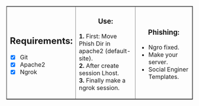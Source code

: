 <table border="1" align="center"><tr><td>
<h2 align="center"> Requirements: </h2>

* [x] Git
* [x] Apache2
* [x] Ngrok
</td><td><h3 align="center"> Use: </h3>

<b>1.</b> First: Move Phish Dir in apache2 (default-site).<br>
<b>2.</b> After create session Lhost.<br>
<b>3.</b> Finally make a ngrok session.

</td><td>
<h3 align="center"> Phishing: </h3>

* Ngro fixed.
* Make your server.
* Social Enginer Templates.
</td></tr></table>
